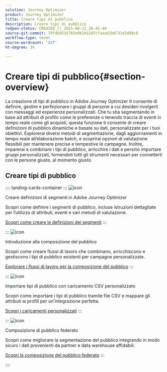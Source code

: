 ```yaml
---
solution: Journey Optimizer
product: Journey Optimizer
title: Creare tipi di pubblico
description: Creare tipi di pubblico
redpen-status: CREATED_||_2025-08-11_20-45-40
source-git-commit: 79fdb9535703e961922dfcfaaad1b6731d2d88c0
workflow-type: tm+mt
source-wordcount: '227'
ht-degree: 3%

---
```



# Creare tipi di pubblico{#section-overview}

La creazione di tipi di pubblico in Adobe Journey Optimizer ti consente di definire, gestire e perfezionare i gruppi di persone a cui desideri rivolgerti con messaggi ed esperienze personalizzati. Che tu stia segmentando in base ad attributi di profilo come le preferenze o tenendo traccia di eventi in tempo reale come gli acquisti, questa funzione ti consente di creare definizioni di pubblico dinamiche e basate su dati, personalizzate per i tuoi obiettivi. Esplorerai diversi metodi di segmentazione, dagli aggiornamenti in tempo reale all’elaborazione batch, e scoprirai opzioni di valutazione flessibili per mantenere precise e tempestive le campagne. Inoltre, imparerai a combinare i tipi di pubblico, arricchire i dati e persino importare gruppi personalizzati, fornendoti tutti gli strumenti necessari per connetterti con le persone giuste, al momento giusto.

## Creare tipi di pubblico

:::: landing-cards-container
:::
![icon](https://cdn.experienceleague.adobe.com/icons/list-check.svg)

Creare definizioni di segmenti in Adobe Journey Optimizer

Scopri come definire i segmenti di pubblico, incluse istruzioni dettagliate per l’utilizzo di attributi, eventi e vari metodi di valutazione.

[Scopri come creare le definizioni dei segmenti](../using/audience/creating-a-segment-definition.md)
:::

:::
![icon](https://cdn.experienceleague.adobe.com/icons/puzzle-piece.svg)

Introduzione alla composizione del pubblico

Scopri come creare flussi di lavoro che combinano, arricchiscono e gestiscono i tipi di pubblico esistenti per campagne personalizzate.

[Esplorare i flussi di lavoro per la composizione del pubblico](../using/audience/get-started-audience-orchestration.md)
:::

:::
![icon](https://cdn.experienceleague.adobe.com/icons/file-upload.svg)

Importare tipi di pubblico con caricamento CSV personalizzato

Scopri come importare i tipi di pubblico tramite file CSV e mappare gli attributi ai profili per un’integrazione perfetta.

[Scopri i caricamenti personalizzati](../using/audience/custom-upload.md)
:::

:::
![icon](https://cdn.experienceleague.adobe.com/icons/shield-halved.svg)

Composizione di pubblico federato

Scopri come migliorare la segmentazione del pubblico integrando in modo sicuro i dati provenienti da partner e data warehouse affidabili.

[Scopri la composizione del pubblico federato](../using/audience/federated-audience-composition.md)
:::

::::
